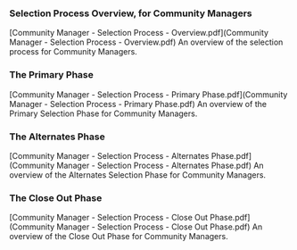 ### Selection Process Overview, for Community Managers 
[Community Manager - Selection Process - Overview.pdf](Community Manager - Selection Process - Overview.pdf) 
An overview of the selection process for Community Managers. 

### The Primary Phase 
[Community Manager - Selection Process - Primary Phase.pdf](Community Manager - Selection Process - Primary Phase.pdf) 
An overview of the Primary Selection Phase for Community Managers. 

### The Alternates Phase 
[Community Manager - Selection Process - Alternates Phase.pdf](Community Manager - Selection Process - Alternates Phase.pdf) 
An overview of the Alternates Selection Phase for Community Managers. 

### The Close Out Phase 
[Community Manager - Selection Process - Close Out Phase.pdf](Community Manager - Selection Process - Close Out Phase.pdf) 
An overview of the Close Out Phase for Community Managers. 
